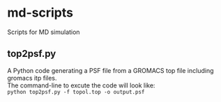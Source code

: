 # md-scripts
Scripts for MD simulation

## top2psf.py  
A Python code generating a PSF file from a GROMACS top file including gromacs itp files.  
The command-line to excute the code will look like:  
`python top2psf.py -f topol.top -o output.psf`

